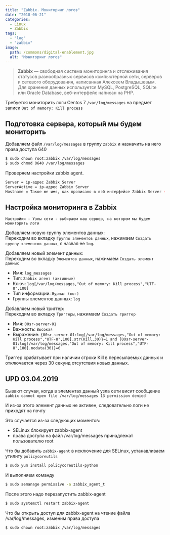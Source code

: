 ```yaml
---
title: "Zabbix. Мониторинг логов"
date: "2018-06-21"
categories: 
  - Linux
  - Zabbix
tags: 
  - "log"
  - "zabbix"
image:
  path: /commons/digital-enablement.jpg
  alt: "Мониторинг логов"
---
```


> **Zabbix** — свободная система мониторинга и отслеживания статусов разнообразных сервисов компьютерной сети, серверов и сетевого оборудования, написанная Алексеем Владышевым. Для хранения данных используется MySQL, PostgreSQL, SQLite или Oracle Database, веб-интерфейс написан на PHP.

Требуется мониторить логи Centos 7 `/var/log/messages` на предмет записи `Out of memory: Kill process`

## Подготовка сервера, который мы будем мониторить

Добавляем файл `/var/log/messages` в группу `zabbix` и назначить на него права доступа 640

```sh
$ sudo chown root:zabbix /var/log/messages
$ sudo chmod 0640 /var/log/messages
```

Проверяем настройки zabbix agent.

```sh
Server = ip-адрес Zabbix Server
ServerActive = ip-адрес Zabbix Server
Hostname = Такое же имя, как прописано в вэб интерфейсе Zabbix Server (Настройки - Узлы сети)
```

## Настройка мониторинга в Zabbix

```
Настройки - Узлы сети - выбираем наш сервер, на котором мы будем мониторить логи
```

Добавляем новую группу элементов данных:  
Переходим во вкладку `Группы элементов данных`, нажимаем `Создать группу элементов данных`, я назвал ее `log`.

Добавляем новый элемент данных:  
Переходим во вкладку `Элементов данных`, нажимаем `Создать элемент данных`

- Имя: `log_messages`
- Тип: `Zabbix агент (активные)`
- Ключ: `log[/var/log/messages,"Out of memory: Kill process","UTF-8",100]`
- Тип информации: `Журнал (лог)`
- Группы элементов данных: `log`

Добавляем новый триггер:  
Переходим во вкладку `Триггеры`, нажимаем `Создать триггер`

- Имя: `00sr-server-01`
- Важность: `Высокая`
- Выражение: `{00sr-server-01:log[/var/log/messages,"Out of memory: Kill process","UTF-8",100].str(Kill,30)}=1 and {00sr-server-01:log[/var/log/messages,"Out of memory: Kill process","UTF-8",100].nodata(30)}=0`

Триггер срабатывает при наличии строки Kill в пересылаемых данных и отключается через 30 секунд отсутствия новых данных.

## UPD 03.04.2019

Бывают случаи, когда в элементах данный узла сети висит сообщение `zabbix cannot open file /var/log/messages 13 permission denied`

И из-за этого элемент данных не активен, следовательно логи не приходят на почту

Это случается из-за следующих моментов:

- SELinux блокирует zabbix-agent
- права доступа на файл /var/log/messages принадлежат пользователю root

Что бы добавить `zabbix-agent` в исключение для SELinux, устанавливаем утилиту `policycoreutils`

```sh
$ sudo yum install policycoreutils-python
```

И выполняем команду

```bash
$ sudo semanage permissive -a zabbix_agent_t
```

После этого надо перезапустить zabbix-agent

```bash
$ sudo systemctl restart zabbix-agent
```

Что бы открыть доступ для zabbix-agent на чтение файла /var/log/messages, изменим права доступа

```sh
$ sudo chown root:zabbix /var/log/messages
```
